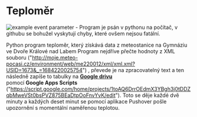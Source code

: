 # Teploměr
![example event parameter](https://github.com/ProstoPetrxd/Teplomer/actions/workflows/pylint.yml/badge.svg) - Program je psán v pythonu na počítač, v githubu se bohužel vyskytují chyby, které ovšem nejsou fatální.

Python program teploměr, který získává data z meteostanice na Gymnáziu ve Dvoře Králové nad Labem
Program nejdříve přečte hodnoty z XML souboru ("http://moje.meteo-pocasi.cz/environment/web/me220012/xml/xml.xml?USID=1673&_=1684220025754") , převede je na zpracovatelný text a ten následně zapíše to tabulky na <b><a href="https://docs.google.com/spreadsheets/d/1IW56MOHPfkZLbOVdcOHwZlVQ1qMjMGtHqwEHfrzlKH8/edit#gid=0">Google drivu</a></b><br> pomocí <b>Google Apps Scripts</b> ("https://script.google.com/home/projects/1toAQ6DrrOEdmX3YBgh3j0tDDZqbMweVSt0bsPVZ875BEaDtpOoFnvYvK/edit"). Toto se děje každé dvě minuty a každých deset minut se pomocí aplikace Pushover pošle upozornění s momentální naměřenou teplotou. 
